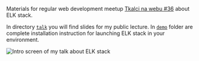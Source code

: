 Materials for regular web development meetup 
[Tkalci na webu #36](http://tkalci.cz/2016/pozvanky/assertivni-sobi.html)
about ELK stack.

In directory [`talk`](talk/) you will find slides for my public lecture. In
[`demo`](demo/) folder are complete installation instruction for launching
ELK stack in your environment.

![Intro screen of my talk about ELK stack](img/talk.png "Intro screen of my talk about ELK stack")
